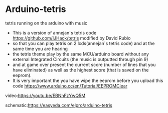 # Arduino-tetris
tetris running on the arduino with music

 * This is a version of annejan´s tetris code https://github.com/IJHack/tetris modified by David Rubio 
 * so that you can play tetris on 2 lcds(annejan´s tetris code) and at the same time you are hearing 
 * the tetris theme play by the same MCU/arduino board without any external Integrated Circuits (the music is outputted through pin 9)
 * and at game over present the current score (number of lines that you have eliminated) as well as the highest score (that is saved on the eeprom).
 * It is very important the you have wipe the eeprom before you upload this code https://www.arduino.cc/en/Tutorial/EEPROMClear

video:https://youtu.be/EBNhFzYwQ5M

schematic:https://easyeda.com/elpro/arduino-tetris
